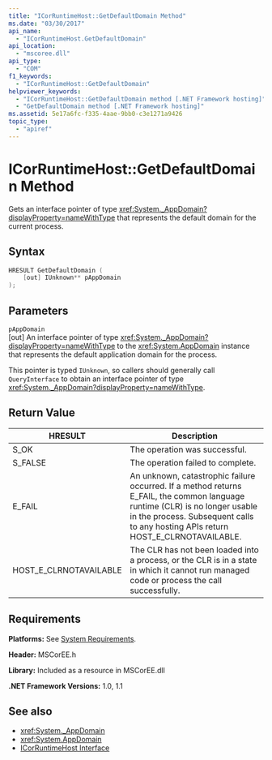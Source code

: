 ```yaml
---
title: "ICorRuntimeHost::GetDefaultDomain Method"
ms.date: "03/30/2017"
api_name: 
  - "ICorRuntimeHost.GetDefaultDomain"
api_location: 
  - "mscoree.dll"
api_type: 
  - "COM"
f1_keywords: 
  - "ICorRuntimeHost::GetDefaultDomain"
helpviewer_keywords: 
  - "ICorRuntimeHost::GetDefaultDomain method [.NET Framework hosting]"
  - "GetDefaultDomain method [.NET Framework hosting]"
ms.assetid: 5e17a6fc-f335-4aae-9bb0-c3e1271a9426
topic_type: 
  - "apiref"
---
```

# ICorRuntimeHost::GetDefaultDomain Method
Gets an interface pointer of type <xref:System._AppDomain?displayProperty=nameWithType> that represents the default domain for the current process.  
  
## Syntax  
  
```cpp  
HRESULT GetDefaultDomain (  
    [out] IUnknown** pAppDomain  
);  
```  
  
## Parameters  
 `pAppDomain`  
 [out] An interface pointer of type <xref:System._AppDomain?displayProperty=nameWithType> to the <xref:System.AppDomain> instance that represents the default application domain for the process.  
  
 This pointer is typed `IUnknown`, so callers should generally call `QueryInterface` to obtain an interface pointer of type <xref:System._AppDomain?displayProperty=nameWithType>.  
  
## Return Value  
  
|HRESULT|Description|  
|-------------|-----------------|  
|S_OK|The operation was successful.|  
|S_FALSE|The operation failed to complete.|  
|E_FAIL|An unknown, catastrophic failure occurred. If a method returns E_FAIL, the common language runtime (CLR) is no longer usable in the process. Subsequent calls to any hosting APIs return HOST_E_CLRNOTAVAILABLE.|  
|HOST_E_CLRNOTAVAILABLE|The CLR has not been loaded into a process, or the CLR is in a state in which it cannot run managed code or process the call successfully.|  
  
## Requirements  
 **Platforms:** See [System Requirements](../../../../docs/framework/get-started/system-requirements.md).  
  
 **Header:** MSCorEE.h  
  
 **Library:** Included as a resource in MSCorEE.dll  
  
 **.NET Framework Versions:** 1.0, 1.1  
  
## See also

- <xref:System._AppDomain>
- <xref:System.AppDomain>
- [ICorRuntimeHost Interface](../../../../docs/framework/unmanaged-api/hosting/icorruntimehost-interface.md)
